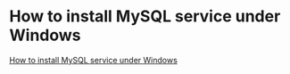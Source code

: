 # How to install MySQL service under Windows
[How to install MySQL service under Windows](https://aiwithcloud.com/2022/09/15/how_to_install_mysql_service_under_windows/)